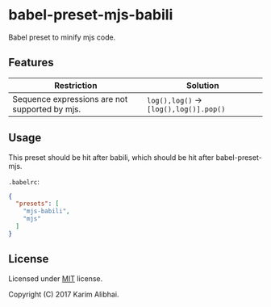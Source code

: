 # babel-preset-mjs-babili

Babel preset to minify mjs code.

## Features

| Restriction | Solution |
| ----------- | -------- |
| Sequence expressions are not supported by mjs. | `log(),log()` -> `[log(),log()].pop()` |

## Usage

This preset should be hit after babili, which should be hit
after babel-preset-mjs.

`.babelrc`:

```json
{
  "presets": [
    "mjs-babili",
    "mjs"
  ]
}
```

## License

Licensed under [MIT](LICENSED.md) license.

Copyright (C) 2017 Karim Alibhai.